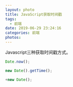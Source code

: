 ```yaml
---
layout: photo
title: JavaScript获取时间戳
tags:
  - 前端
date: 2019-06-29 23:24:16
categories: 前端
photos:
---
```

Javascript三种获取时间戳方式。
<!--more-->

```Javascript
Date.now();

new Date().getTime();

+new Date();
```
